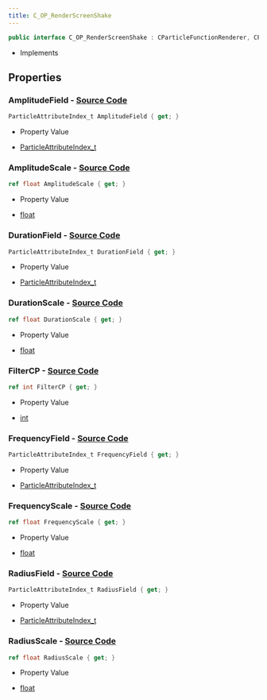 ```yaml
---
title: C_OP_RenderScreenShake
---
```


```csharp
public interface C_OP_RenderScreenShake : CParticleFunctionRenderer, CParticleFunction, ISchemaClass<CParticleFunction>, ISchemaClass<CParticleFunctionRenderer>, ISchemaClass<C_OP_RenderScreenShake>, ISchemaField, ISchemaClass, INativeHandle
```

- Implements

## Properties

### **AmplitudeField** - [Source Code](https://github.com/swiftly-solution/swiftlys2/blob/main/managed/src/SwiftlyS2.Generated/Schemas/Interfaces/C_OP_RenderScreenShake.cs#L30)

```csharp
ParticleAttributeIndex_t AmplitudeField { get; }
```

- Property Value

- [ParticleAttributeIndex_t](/docs/api/shared/schemadefinitions/particleattributeindex_t)

### **AmplitudeScale** - [Source Code](https://github.com/swiftly-solution/swiftlys2/blob/main/managed/src/SwiftlyS2.Generated/Schemas/Interfaces/C_OP_RenderScreenShake.cs#L22)

```csharp
ref float AmplitudeScale { get; }
```

- Property Value

- [float](https://learn.microsoft.com/dotnet/api/system.single)

### **DurationField** - [Source Code](https://github.com/swiftly-solution/swiftlys2/blob/main/managed/src/SwiftlyS2.Generated/Schemas/Interfaces/C_OP_RenderScreenShake.cs#L26)

```csharp
ParticleAttributeIndex_t DurationField { get; }
```

- Property Value

- [ParticleAttributeIndex_t](/docs/api/shared/schemadefinitions/particleattributeindex_t)

### **DurationScale** - [Source Code](https://github.com/swiftly-solution/swiftlys2/blob/main/managed/src/SwiftlyS2.Generated/Schemas/Interfaces/C_OP_RenderScreenShake.cs#L16)

```csharp
ref float DurationScale { get; }
```

- Property Value

- [float](https://learn.microsoft.com/dotnet/api/system.single)

### **FilterCP** - [Source Code](https://github.com/swiftly-solution/swiftlys2/blob/main/managed/src/SwiftlyS2.Generated/Schemas/Interfaces/C_OP_RenderScreenShake.cs#L32)

```csharp
ref int FilterCP { get; }
```

- Property Value

- [int](https://learn.microsoft.com/dotnet/api/system.int32)

### **FrequencyField** - [Source Code](https://github.com/swiftly-solution/swiftlys2/blob/main/managed/src/SwiftlyS2.Generated/Schemas/Interfaces/C_OP_RenderScreenShake.cs#L28)

```csharp
ParticleAttributeIndex_t FrequencyField { get; }
```

- Property Value

- [ParticleAttributeIndex_t](/docs/api/shared/schemadefinitions/particleattributeindex_t)

### **FrequencyScale** - [Source Code](https://github.com/swiftly-solution/swiftlys2/blob/main/managed/src/SwiftlyS2.Generated/Schemas/Interfaces/C_OP_RenderScreenShake.cs#L20)

```csharp
ref float FrequencyScale { get; }
```

- Property Value

- [float](https://learn.microsoft.com/dotnet/api/system.single)

### **RadiusField** - [Source Code](https://github.com/swiftly-solution/swiftlys2/blob/main/managed/src/SwiftlyS2.Generated/Schemas/Interfaces/C_OP_RenderScreenShake.cs#L24)

```csharp
ParticleAttributeIndex_t RadiusField { get; }
```

- Property Value

- [ParticleAttributeIndex_t](/docs/api/shared/schemadefinitions/particleattributeindex_t)

### **RadiusScale** - [Source Code](https://github.com/swiftly-solution/swiftlys2/blob/main/managed/src/SwiftlyS2.Generated/Schemas/Interfaces/C_OP_RenderScreenShake.cs#L18)

```csharp
ref float RadiusScale { get; }
```

- Property Value

- [float](https://learn.microsoft.com/dotnet/api/system.single)

